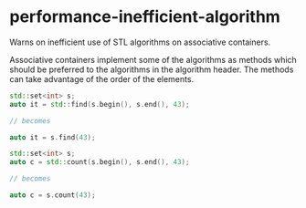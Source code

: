 # performance-inefficient-algorithm

Warns on inefficient use of STL algorithms on associative containers.

Associative containers implement some of the algorithms as methods which
should be preferred to the algorithms in the algorithm header. The
methods can take advantage of the order of the elements.

```c++
std::set<int> s;
auto it = std::find(s.begin(), s.end(), 43);

// becomes

auto it = s.find(43);
```

```c++
std::set<int> s;
auto c = std::count(s.begin(), s.end(), 43);

// becomes

auto c = s.count(43);
```
